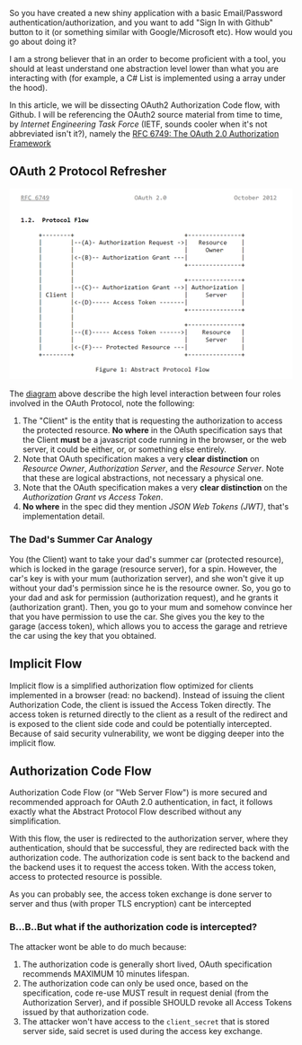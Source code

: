 So you have created a new shiny application with a basic Email/Password authentication/authorization, and you want to add "Sign In with Github" button to it (or something similar with Google/Microsoft etc). How would you go about doing it?

I am a strong believer that in an order to become proficient with a tool, you should at least understand one abstraction level lower than what you are interacting with (for example, a C# List is implemented using a array under the hood). 

In this article, we will be dissecting OAuth2 Authorization Code flow, with Github. I will be referencing the OAuth2 source material from time to time, by *Internet Engineering Task Force* (IETF, sounds cooler when it's not abbreviated isn't it?), namely the [RFC 6749: The OAuth 2.0 Authorization Framework](https://www.rfc-editor.org/rfc/rfc6749)

## OAuth 2 Protocol Refresher

![Abstract Protocol Flow](../post-img/github-oauth-0.png)

The [diagram](https://www.rfc-editor.org/rfc/rfc6749#section-1.2) above describe the high level interaction between four roles involved in the OAuth Protocol, note the following:

1. The "Client" is the entity that is requesting the authorization to access the protected resource. **No where** in the OAuth specification says that the Client **must** be a javascript code running in the browser, or the web server, it could be either, or, or something else entirely.
2. Note that OAuth specification makes a very **clear distinction** on *Resource Owner*, *Authorization Server*, and the *Resource Server*. Note that these are logical abstractions, not necessary a physical one.
3. Note that the OAuth specification makes a very **clear distinction** on the *Authorization Grant vs Access Token*.
4. **No where** in the spec did they mention *JSON Web Tokens (JWT)*, that's implementation detail.

### The Dad's Summer Car Analogy

You (the Client) want to take your dad's summer car (protected resource), which is locked in the garage (resource server), for a spin. However, the car's key is with your mum (authorization server), and she won't give it up without your dad's permission since he is the resource owner. So, you go to your dad and ask for permission (authorization request), and he grants it (authorization grant). Then, you go to your mum and somehow convince her that you have permission to use the car. She gives you the key to the garage (access token), which allows you to access the garage and retrieve the car using the key that you obtained.

## Implicit Flow

Implicit flow is a simplified authorization flow optimized for clients implemented in a browser (read: no backend). Instead of issuing the client Authorization Code, the client is issued the Access Token directly. The access token is returned directly to the client as a result of the redirect and is exposed to the client side code and could be potentially intercepted. Because of said security vulnerability, we wont be digging deeper into the implicit flow.

## Authorization Code Flow

Authorization Code Flow (or "Web Server Flow") is more secured and recommended approach for OAuth 2.0 authentication, in fact, it follows exactly what the Abstract Protocol Flow described without any simplification.

With this flow, the user is redirected to the authorization server, where they authentication, should that be successful, they are redirected back with the authorization code. The authorization code is sent back to the backend and the backend uses it to request the access token. With the access token, access to protected resource is possible.

As you can probably see, the access token exchange is done server to server and thus (with proper TLS encryption) cant be intercepted

### B...B..But what if the authorization code is intercepted?

The attacker wont be able to do much because:

1. The authorization code is generally short lived, OAuth specification recommends MAXIMUM 10 minutes lifespan.
2. The authorization code can only be used once, based on the specification, code re-use MUST result in request denial (from the Authorization Server), and if possible SHOULD revoke all Access Tokens issued by that authorization code.
3. The attacker won't have access to the `client_secret` that is stored server side, said secret is used during the access key exchange.